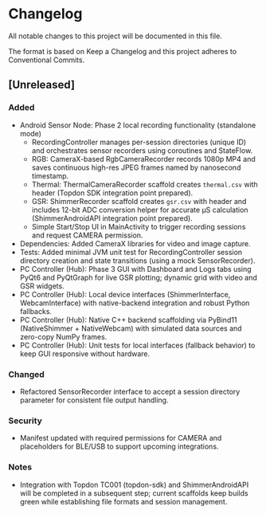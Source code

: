 # Changelog
All notable changes to this project will be documented in this file.

The format is based on Keep a Changelog and this project adheres to Conventional Commits.

## [Unreleased]
### Added
- Android Sensor Node: Phase 2 local recording functionality (standalone mode)
  - RecordingController manages per-session directories (unique ID) and orchestrates sensor recorders using coroutines and StateFlow.
  - RGB: CameraX-based RgbCameraRecorder records 1080p MP4 and saves continuous high-res JPEG frames named by nanosecond timestamp.
  - Thermal: ThermalCameraRecorder scaffold creates `thermal.csv` with header (Topdon SDK integration point prepared).
  - GSR: ShimmerRecorder scaffold creates `gsr.csv` with header and includes 12-bit ADC conversion helper for accurate μS calculation (ShimmerAndroidAPI integration point prepared).
  - Simple Start/Stop UI in MainActivity to trigger recording sessions and request CAMERA permission.
- Dependencies: Added CameraX libraries for video and image capture.
- Tests: Added minimal JVM unit test for RecordingController session directory creation and state transitions (using a mock SensorRecorder).
- PC Controller (Hub): Phase 3 GUI with Dashboard and Logs tabs using PyQt6 and PyQtGraph for live GSR plotting; dynamic grid with video and GSR widgets.
- PC Controller (Hub): Local device interfaces (ShimmerInterface, WebcamInterface) with native-backend integration and robust Python fallbacks.
- PC Controller (Hub): Native C++ backend scaffolding via PyBind11 (NativeShimmer + NativeWebcam) with simulated data sources and zero-copy NumPy frames.
- PC Controller (Hub): Unit tests for local interfaces (fallback behavior) to keep GUI responsive without hardware.

### Changed
- Refactored SensorRecorder interface to accept a session directory parameter for consistent file output handling.

### Security
- Manifest updated with required permissions for CAMERA and placeholders for BLE/USB to support upcoming integrations.

### Notes
- Integration with Topdon TC001 (topdon-sdk) and ShimmerAndroidAPI will be completed in a subsequent step; current scaffolds keep builds green while establishing file formats and session management.
